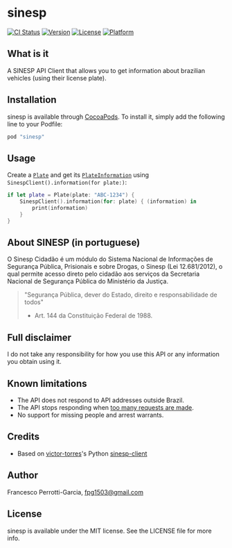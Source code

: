 # sinesp

[![CI Status](http://img.shields.io/travis/fpg1503/sinesp.svg?style=flat)](https://travis-ci.org/fpg1503/sinesp-swift)
[![Version](https://img.shields.io/cocoapods/v/sinesp.svg?style=flat)](http://cocoapods.org/pods/sinesp)
[![License](https://img.shields.io/cocoapods/l/sinesp.svg?style=flat)](http://cocoapods.org/pods/sinesp)
[![Platform](https://img.shields.io/cocoapods/p/sinesp.svg?style=flat)](http://cocoapods.org/pods/sinesp)

## What is it
A SINESP API Client that allows you to get information about brazilian vehicles (using their license plate).

## Installation

sinesp is available through [CocoaPods](http://cocoapods.org). To install
it, simply add the following line to your Podfile:

```ruby
pod "sinesp"
```

## Usage

Create a [`Plate`](https://github.com/fpg1503/sinesp-swift/blob/master/sinesp/Classes/Plate.swift) and get its [`PlateInformation`](https://github.com/fpg1503/sinesp-swift/blob/master/sinesp/Classes/PlateInformation.swift) using `SinespClient().information(for plate:)`:
```swift
if let plate = Plate(plate: "ABC-1234") {
    SinespClient().information(for: plate) { (information) in
        print(information)
    }
}
```

## About SINESP (in portuguese)
O Sinesp Cidadão é um módulo do Sistema Nacional de Informações de Segurança Pública, Prisionais e sobre Drogas, o Sinesp (Lei 12.681/2012), o qual permite acesso direto pelo cidadão aos serviços da Secretaria Nacional de Segurança Pública do Ministério da Justiça.

> "Segurança Pública, dever do Estado, direito e responsabilidade de todos"
> - Art. 144 da Constituição Federal de 1988.

## Full disclaimer
I do not take any responsibility for how you use this API or any information you obtain using it.

## Known limitations
- The API does not respond to API addresses outside Brazil.
- The API stops responding when [too many requests are made](https://github.com/victor-torres/sinesp-client/issues/6).
- No support for missing people and arrest warrants.

## Credits
- Based on [victor-torres](https://github.com/victor-torres)'s Python [sinesp-client](https://github.com/victor-torres/sinesp-client)

## Author
Francesco Perrotti-Garcia, fpg1503@gmail.com

## License

sinesp is available under the MIT license. See the LICENSE file for more info.
